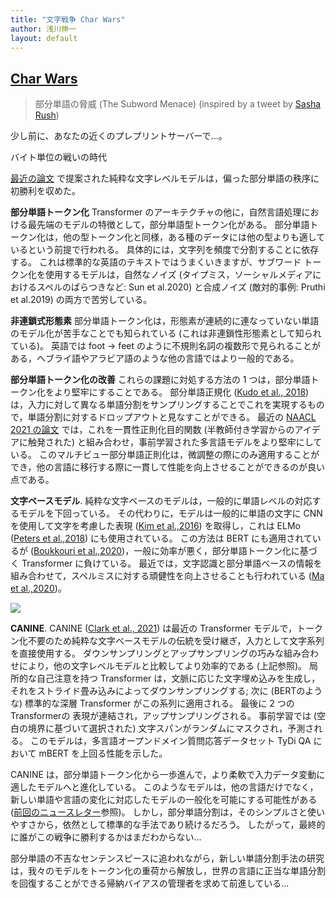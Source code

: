 ```yaml
---
title: "文字戦争 Char Wars"
author: 浅川伸一
layout: default
---
```


## [Char Wars](https://newsletter.ruder.io/issues/iclr-2021-outstanding-papers-char-wars-speech-first-nlp-virtual-conference-ideas-483703)

> 部分単語の脅威 (The Subword Menace) (inspired by a tweet by [Sasha Rush](https://twitter.com/srush_nlp/status/1377605631780261888?utm_campaign=NLP%20News&utm_medium=email&utm_source=Revue%20newsletter))

少し前に、あなたの近くのプレプリントサーバーで...。<!-- Not long ago on a preprint server near you…-->

バイト単位の戦いの時代 <!-- It is a period of byte-based battles. -->

[最近の論文](https://arxiv.org/abs/2103.06874?utm_campaign=NLP%20News&utm_medium=email&utm_source=Revue%20newsletter) で提案された純粋な文字レベルモデルは，偏った部分単語の秩序に初勝利を収めた。
<!-- Pure character-level models, proposed in [a recent paper](https://arxiv.org/abs/2103.06874?utm_campaign=NLP%20News&utm_medium=email&utm_source=Revue%20newsletter), have won their first victory against the biased Subword Order. -->

**部分単語トークン化** <!--**Subword tokenization**. -->
Transformer のアーキテクチャの他に，自然言語処理における最先端のモデルの特徴として，部分単語型トークン化がある。
部分単語トークン化は，他の型トークン化と同様，ある種のデータには他の型よりも適しているという前提で行われる。
具体的には，文字列を頻度で分割することに依存する。
これは標準的な英語のテキストではうまくいきますが、サブワード トークン化を使用するモデルは，自然なノイズ (タイプミス，ソーシャルメディアにおけるスペルのばらつきなど: Sun et al.2020) と合成ノイズ (敵対的事例: Pruthi et al.2019) の両方で苦労している。
<!-- Besides the Transformer architecture, the other hegemonic feature of state-of-the-art models in NLP is subword tokenization. 
Subword tokenization—like any type of tokenization really—makes assumptions that are more suitable for some type of data than others. 
Specifically, it relies on splitting strings by frequency. 
While this works well on standard English text, models using subword tokenization struggle with noise, both natural (typos, spelling variations in social media, etc.; Sun et al., 2020) and synthetic (adversarial examples; Pruthi et al., 2019).  -->

**非連鎖式形態素** <!-- **Non-concatenative morphology**. -->
部分単語トークン化は，形態素が連続的に連なっていない単語のモデル化が苦手なことでも知られている (これは非連鎖性形態素として知られている)。
英語では foot → feet のように不規則名詞の複数形で見られることがある，ヘブライ語やアラビア語のような他の言語ではより一般的である。
<!--
Subword tokenization is also notoriously bad at modelling words that don’t consist of morphemes strung together sequentially—which is known as non-concatenative morphology. 
It can be seen occasionally in English with the plural of irregular nouns, such as foot → feet, but is much more common in other languages such as Hebrew and Arabic.  -->

**部分単語トークン化の改善** 
これらの課題に対処する方法の 1 つは，部分単語トークン化をより堅牢にすることである。
部分単語正規化 ([Kudo et al., 2018](https://arxiv.org/abs/1804.10959)) は，入力に対して異なる単語分割をサンプリングすることでこれを実現するもので，単語分割に対するドロップアウトと見なすことができる。
最近の [NAACL 2021 の論文](https://arxiv.org/abs/2103.08490) では，これを一貫性正則化目的関数 (半教師付き学習からのアイデアに触発された) と組み合わせ，事前学習された多言語モデルをより堅牢にしている。
このマルチビュー部分単語正則化は，微調整の際にのみ適用することができ，他の言語に移行する際に一貫して性能を向上させることができるのが良い点である。
<!-- **Improving subword tokenization**. 
One way to deal with these challenges is to make subword tokenization more robust. 
Subword regularization (Kudo et al., 2018) achieves this by sampling different segmentations for the input—it can be seen as dropout over segmentations. 
In a recent NAACL 2021 paper, we combine this with a consistency regularization objective (inspired by ideas from semi-supervised learning) to make pre-trained multilingual models more robust. 
The nice thing is that this multi-view subword regularization can be applied only during fine-tuning and improves performance consistently when transferring to other languages. -->

**文字ベースモデル**. <!-- **Character-based models**. -->
純粋な文字ベースのモデルは，一般的に単語レベルの対応するモデルを下回っている。
その代わりに，モデルは一般的に単語の文字に CNN を使用して文字を考慮した表現 ([Kim et al.,2016](https://arxiv.org/abs/1508.06615)) を取得し，これは ELMo ([Peters et al.,2018](https://www.aclweb.org/anthology/N18-1202/)) にも使用されている。
この方法は BERT にも適用されているが ([Boukkouri et al.,2020](https://arxiv.org/abs/2010.10392))，一般に効率が悪く，部分単語トークン化に基づく Transformer に負けている。
最近では，文字認識と部分単語ベースの情報を組み合わせて，スペルミスに対する頑健性を向上させることも行われている ([Ma et al.,2020](https://arxiv.org/abs/2011.01513))。
<!-- Pure character-based models have generally underperformed their word-level counterparts. 
Instead, models typically obtain a character-aware representation (Kim et al.,2016) using a CNN over the characters of a word, which has also been used in ELMo (Peters et al.,2018).
While this method has been applied to BERT (Boukkouri et al.,2020), it is generally less efficient and outperformed by subword tokenization-based Transformers. 
Recently, character-aware and subword-based information has also been combined, improving robustness to spelling errors (Ma et al.,2020). -->

<img src="https://s3.amazonaws.com/revue/items/images/008/639/789/mail/canine.png?1617553016">

**CANINE**. 
CANINE ([Clark et al., 2021](https://arxiv.org/abs/2103.06874)) は最近の Transformer モデルで，トークン化不要のため純粋な文字ベースモデルの伝統を受け継ぎ，入力として文字系列を直接使用する。
ダウンサンプリングとアップサンプリングの巧みな組み合わせにより，他の文字レベルモデルと比較してより効率的である (上記参照)。
局所的な自己注意を持つ Transformer は，文脈に応じた文字埋め込みを生成し，それをストライド畳み込みによってダウンサンプリングする;
次に (BERTのような) 標準的な深層 Transformer がこの系列に適用される。
最後に 2 つの Transformerの 表現が連結され，アップサンプリングされる。
事前学習では (空白の境界に基づいて選択された) 文字スパンがランダムにマスクされ，予測される。
このモデルは，多言語オープンドメイン質問応答データセット TyDi QA において mBERT を上回る性能を示した。
<!-- CANINE (Clark et al., 2021) is a recent Transformer model that follows in the tradition of pure character-based models by being tokenization-free—it directly consumes a sequence of characters as the input. 
It is more efficient compared to other character-level models by means of a clever combination of down and up-sampling (see above): 
A Transformer with local self-attention produces contexualized character embeddings, which are then down-sampled via strided convolutions; a standard deep Transformer (as in BERT) is then applied to this sequence; 
finally, the representations of the two Transformers are concatenated and up-sampled. 
For pre-training, character spans (chosen based on whitespace boundaries) are randomly masked and predicted. 
The model outperforms mBERT on the multilingual open-domain question answering dataset TyDi QA. -->

CANINE は，部分単語トークン化から一歩進んで，より柔軟で入力データ変動に適したモデルへと進化している。
このようなモデルは，他の言語だけでなく，新しい単語や言語の変化に対応したモデルの一般化を可能にする可能性がある ([前回のニュースレター](https://newsletter.ruder.io/issues/ie-how-did-we-get-here-large-lms-the-human-side-of-ml-292310)参照)。
しかし，部分単語分割は，そのシンプルさと使いやすさから，依然として標準的な手法であり続けるだろう。
したがって，最終的に誰がこの戦争に勝利するかはまだわからない...
<!-- CANINE is a step beyond subword tokenization and towards models that are more flexible and better suited to handle variations in the input data. 
Such models hold promise not only for other languages but may also enable models to generalize better to new words and language change (see the last newsletter). 
However, subword segmentation may still stay the standard due to its simplicity and ease of use; so it remains to be seen who will ultimately win this war… -->

部分単語の不吉なセンテンスピースに追われながら，新しい単語分割手法の研究は，我々のモデルをトークン化の重荷から解放し，世界の言語に正当な単語分割を回復することができる帰納バイアスの管理者を求めて前進している...
<!-- Pursued by the Subword’s sinister sentence pieces, research on new segmentation methods races forward, in search of the custodian of the inductive biases that can free our models from the burdens of their tokenization and restore the rightful segmentation to the world’s languages… -->

